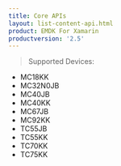 ```yaml
---
title: Core APIs
layout: list-content-api.html
product: EMDK For Xamarin
productversion: '2.5'
---
```


>Supported Devices:
* MC18KK
* MC32N0JB
* MC40JB
* MC40KK
* MC67JB
* MC92KK
* TC55JB
* TC55KK
* TC70KK
* TC75KK
















